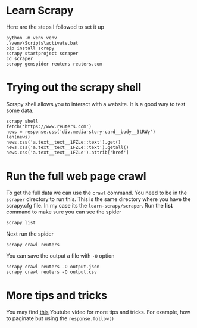 # Learn Scrapy

Here are the steps I followed to set it up
```
python -m venv venv
.\venv\Scripts\activate.bat
pip install scrapy
scrapy startproject scraper
cd scraper
scrapy genspider reuters reuters.com
```

# Trying out the scrapy shell
Scrapy shell allows you to interact with a website. It is a good way to test some data.

```
scrapy shell
fetch('https://www.reuters.com')
news = response.css('div.media-story-card__body__3tRWy')
len(news)
news.css('a.text__text__1FZLe::text').get()
news.css('a.text__text__1FZLe::text').getall()
news.css('a.text__text__1FZLe').attrib['href']
```

# Run the full web page crawl

To get the full data we can use the `crawl` command. You need to be in the `scraper` directory to run this.
This is the same directory where you have the scrapy.cfg file. In my case its the `learn-scrapy/scraper`. Run the
**list** command to make sure you can see the spider

```
scrapy list
```

Next run the spider
```
scrapy crawl reuters
```

You can save the output a file with `-O` option
```
scrapy crawl reuters -O output.json
scrapy crawl reuters -O output.csv
```

# More tips and tricks

You may find [this](https://www.youtube.com/watch?v=s4jtkzHhLzY) Youtube video for more tips and tricks.
For example, how to paginate but using the `response.follow()`